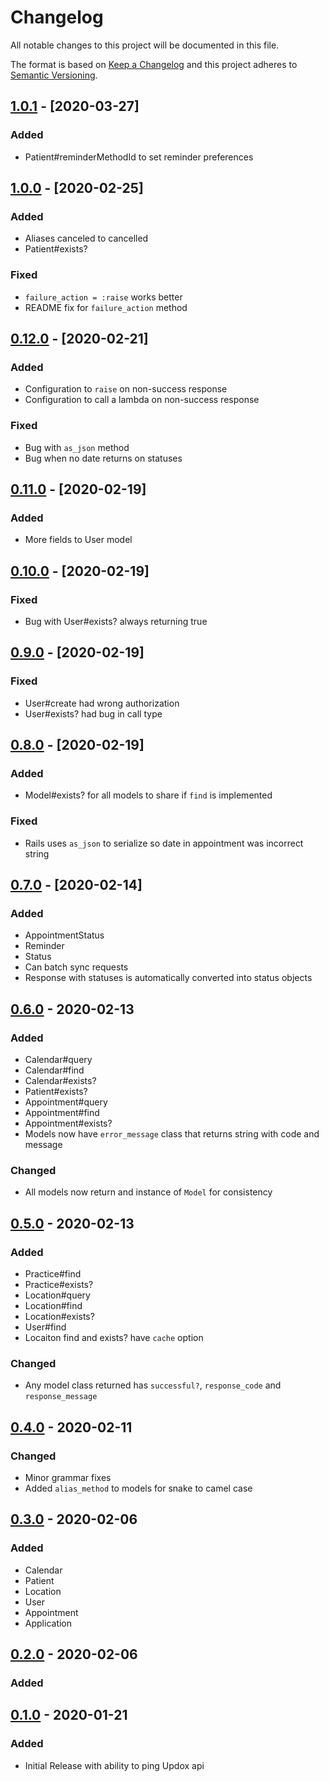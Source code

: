 # Changelog
All notable changes to this project will be documented in this file.

The format is based on [Keep a Changelog](http://keepachangelog.com/en/1.0.0/)
and this project adheres to [Semantic Versioning](http://semver.org/spec/v2.0.0.html).

## [1.0.1] - [2020-03-27]
### Added
- Patient#reminderMethodId to set reminder preferences

## [1.0.0] - [2020-02-25]
### Added
- Aliases canceled to cancelled
- Patient#exists?

### Fixed
- `failure_action = :raise` works better
- README fix for `failure_action` method

## [0.12.0] - [2020-02-21]
### Added
- Configuration to `raise` on non-success response
- Configuration to call a lambda on non-success response

### Fixed
- Bug with `as_json` method
- Bug when no date returns on statuses

## [0.11.0] - [2020-02-19]
### Added
- More fields to User model

## [0.10.0] - [2020-02-19]
### Fixed
- Bug with User#exists? always returning true

## [0.9.0] - [2020-02-19]
### Fixed
- User#create had wrong authorization
- User#exists? had bug in call type

## [0.8.0] - [2020-02-19]
### Added
- Model#exists? for all models to share if `find` is implemented

### Fixed
- Rails uses `as_json` to serialize so date in appointment was incorrect string

## [0.7.0] - [2020-02-14]
### Added
- AppointmentStatus
- Reminder
- Status
- Can batch sync requests
- Response with statuses is automatically converted into status objects

## [0.6.0] - 2020-02-13
### Added
- Calendar#query
- Calendar#find
- Calendar#exists?
- Patient#exists?
- Appointment#query
- Appointment#find
- Appointment#exists?
- Models now have `error_message` class that returns string with code and message

### Changed
- All models now return and instance of `Model` for consistency

## [0.5.0] - 2020-02-13
### Added
- Practice#find
- Practice#exists?
- Location#query
- Location#find
- Location#exists?
- User#find
- Locaiton find and exists? have `cache` option

### Changed
- Any model class returned has `successful?`, `response_code` and `response_message`

## [0.4.0] - 2020-02-11
### Changed
- Minor grammar fixes
- Added `alias_method` to models for snake to camel case

## [0.3.0] - 2020-02-06
### Added
- Calendar
- Patient
- Location
- User
- Appointment
- Application

## [0.2.0] - 2020-02-06
### Added

## [0.1.0] - 2020-01-21
### Added
- Initial Release with ability to ping Updox api

[1.0.1]: https://github.com/WeInfuse/updox/compare/v1.0.0...v1.0.1
[1.0.0]: https://github.com/WeInfuse/updox/compare/v0.12.0...v1.0.0
[0.12.0]: https://github.com/WeInfuse/updox/compare/v0.11.0...v0.12.0
[0.11.0]: https://github.com/WeInfuse/updox/compare/v0.10.0...v0.11.0
[0.10.0]: https://github.com/WeInfuse/updox/compare/v0.9.0...v0.10.0
[0.9.0]: https://github.com/WeInfuse/updox/compare/v0.8.0...v0.9.0
[0.8.0]: https://github.com/WeInfuse/updox/compare/v0.7.0...v0.8.0
[0.7.0]: https://github.com/WeInfuse/updox/compare/v0.6.0...v0.7.0
[0.6.0]: https://github.com/WeInfuse/updox/compare/v0.5.0...v0.6.0
[0.5.0]: https://github.com/WeInfuse/updox/compare/v0.4.0...v0.5.0
[0.4.0]: https://github.com/WeInfuse/updox/compare/v0.3.0...v0.4.0
[0.3.0]: https://github.com/WeInfuse/updox/compare/v0.2.0...v0.3.0
[0.2.0]: https://github.com/WeInfuse/updox/compare/v0.1.0...v0.2.0
[0.1.0]: https://github.com/WeInfuse/updox/compare/v0.1.0
